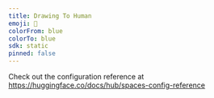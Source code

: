 ```yaml
---
title: Drawing To Human
emoji: 🏢
colorFrom: blue
colorTo: blue
sdk: static
pinned: false
---
```


Check out the configuration reference at https://huggingface.co/docs/hub/spaces-config-reference
